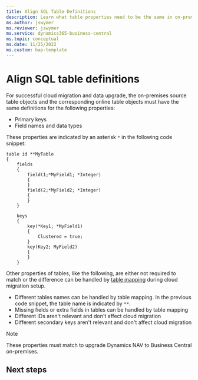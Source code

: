 ```yaml
---
title: Align SQL Table Definitions
description: Learn what table properties need to be the same in on-premises and online database for cloud migration to work.
ms.author: jswymer
ms.reviewer: jswymer
ms.service: dynamics365-business-central
ms.topic: conceptual 
ms.date: 11/25/2022
ms.custom: bap-template
---
```


# Align SQL table definitions

For successful cloud migration and data upgrade, the on-premises source table objects and the corresponding online table objects must have the same definitions for the following properties:

- Primary keys
- Field names and data types

These properties are indicated by an asterisk `*` in the following code snippet:

```al
table id **MyTable
{  
    fields
    {
        field(1;*MyField1; *Integer)
        {    
        }
        field(2;*MyField2; *Integer)
        {    
        }
    }
    
    keys
    {
        key(*Key1; *MyField1)
        {
            Clustered = true;
        }
        key(Key2; MyField2)
        {
        }
    }
```

Other properties of tables, like the following, are either not required to match or the difference can be handled by [table mapping](migration-table-mapping.md) during cloud migration setup.

- Different tables names can be handled by table mapping. In the previous code snippet, the table name is indicated by `**`.  
- Missing fields or extra fields in tables can be handled by table mapping
- Different IDs aren't relevant and don't affect cloud migration
- Different secondary keys aren't relevant and don't affect cloud migration

> [!NOTE]
> These properties must match to upgrade Dynamics NAV to Business Central on-premises.  

## Next steps

<!--Remove all the comments in this template before you sign-off or merge to the main branch.-->
